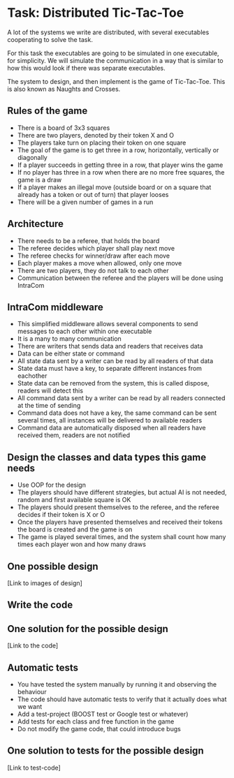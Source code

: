 # Task: Distributed Tic-Tac-Toe
A lot of the systems we write are distributed, with several executables cooperating to solve the task.

For this task the executables are going to be simulated in one executable, for simplicity.
We will simulate the communication in a way that is similar to how this would look if there was separate executables.

The system to design, and then implement is the game of Tic-Tac-Toe. This is also known as Naughts and Crosses.

## Rules of the game
- There is a board of 3x3 squares
- There are two players, denoted by their token X and O
- The players take turn on placing their token on one square
- The goal of the game is to get three in a row, horizontally, vertically or diagonally
- If a player succeeds in getting three in a row, that player wins the game
- If no player has three in a row when there are no more free squares, the game is a draw
- If a player makes an illegal move (outside board or on a square that already has a token or out of turn) that player looses
- There will be a given number of games in a run

## Architecture
- There needs to be a referee, that holds the board
- The referee decides which player shall play next move
- The referee checks for winner/draw after each move
- Each player makes a move when allowed, only one move
- There are two players, they do not talk to each other
- Communication between the referee and the players will be done using IntraCom

## IntraCom middleware
- This simplified middleware allows several components to send messages to each other within one executable
- It is a many to many communication
- There are writers that sends data and readers that receives data
- Data can be either state or command
- All state data sent by a writer can be read by all readers of that data
- State data must have a key, to separate different instances from eachother
- State data can be removed from the system, this is called dispose, readers will detect this
- All command data sent by a writer can be read by all readers connected at the time of sending
- Command data does not have a key, the same command can be sent several times, all instances will be delivered to available readers
- Command data are automatically disposed when all readers have received them, readers are not notified

## Design the classes and data types this game needs
- Use OOP for the design
- The players should have different strategies, but actual AI is not needed, random and first available square is OK
- The players should present themselves to the referee, and the referee decides if their token is X or O
- Once the players have presented themselves and received their tokens the board is created and the game is on
- The game is played several times, and the system shall count how many times each player won and how many draws

## One possible design
[Link to images of design]

## Write the code

## One solution for the possible design
[Link to the code]


## Automatic tests
- You have tested the system manually by running it and observing the behaviour
- The code should have automatic tests to verify that it actually does what we want
- Add a test-project (BOOST test or Google test or whatever)
- Add tests for each class and free function in the game
- Do not modify the game code, that could introduce bugs

## One solution to tests for the possible design
[Link to test-code]
